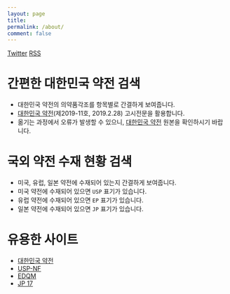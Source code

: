 ```yaml
---
layout: page
title:
permalink: /about/
comment: false
---
```


<div class="contact">
        <a href="https://twitter.com/{{ site.twitter_username }}">Twitter</a>
        <a href="{{ "/feed.xml" | prepend: site.baseurl }}">RSS</a>
</div>

# 간편한 대한민국 약전 검색

* 대한민국 약전의 의약품각조를 항목별로 간결하게 보여줍니다.
* [대한민국 약전](https://www.mfds.go.kr/brd/m_211/view.do?seq=14317&srchFr=&srchTo=&srchWord=약전&srchTp=0&itm_seq_2=0&multi_itm_seq=0&company_cd=&company_nm=&page=1)(제2019-11호, 2019.2.28) 고시전문을 활용합니다.
* 옮기는 과정에서 오류가 발생할 수 있으니, [대한민국 약전](https://www.mfds.go.kr/brd/m_211/view.do?seq=14317&srchFr=&srchTo=&srchWord=약전&srchTp=0&itm_seq_2=0&multi_itm_seq=0&company_cd=&company_nm=&page=1) 원본을 확인하시기 바랍니다.

# 국외 약전 수재 현황 검색

* 미국, 유럽, 일본 약전에 수재되어 있는지 간결하게 보여줍니다.
* 미국 약전에 수재되어 있으면 ` USP ` 표기가 있습니다.
* 유럽 약전에 수재되어 있으면 ` EP ` 표기가 있습니다.
* 일본 약전에 수재되어 있으면 ` JP ` 표기가 있습니다.


# 유용한 사이트

* [대한민국 약전](https://www.mfds.go.kr/brd/m_211/view.do?seq=14317&srchFr=&srchTo=&srchWord=약전&srchTp=0&itm_seq_2=0&multi_itm_seq=0&company_cd=&company_nm=&page=1)
* [USP-NF](https://www.uspnf.com)
* [EDQM](https://www.edqm.eu)
* [JP 17](https://www.pmda.go.jp/english/rs-sb-std/standards-development/jp/0019.html)

